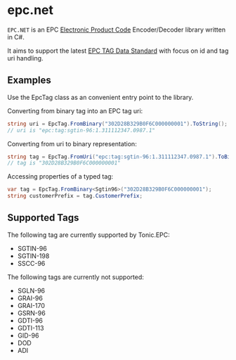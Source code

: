 # epc.net

`EPC.NET` is an EPC [Electronic Product Code](https://en.wikipedia.org/wiki/Electronic_Product_Code) Encoder/Decoder library written in C#.

It aims to support the latest [EPC TAG Data Standard](http://www.gs1.org/gsmp/kc/epcglobal/tds/) with focus on id and tag uri handling.


## Examples

Use the EpcTag class as an convenient entry point to the library.

Converting from binary tag into an EPC tag uri:

```csharp
string uri = EpcTag.FromBinary("302D28B329B0F6C000000001").ToString();
// uri is "epc:tag:sgtin-96:1.311112347.0987.1"
```

Converting from uri to binary representation:

```csharp
string tag = EpcTag.FromUri("epc:tag:sgtin-96:1.311112347.0987.1").ToBinary();
// tag is "302D28B329B0F6C000000001"
```

Accessing properties of a typed tag:

```csharp
var tag = EpcTag.FromBinary<Sgtin96>("302D28B329B0F6C000000001");
string customerPrefix = tag.CustomerPrefix;
```


## Supported Tags

The following tag are currently supported by Tonic.EPC:

* SGTIN-96
* SGTIN-198
* SSCC-96

The following tags are currently not supported:

* SGLN-96
* GRAI-96
* GRAI-170
* GSRN-96
* GDTI-96
* GDTI-113
* GID-96
* DOD
* ADI
